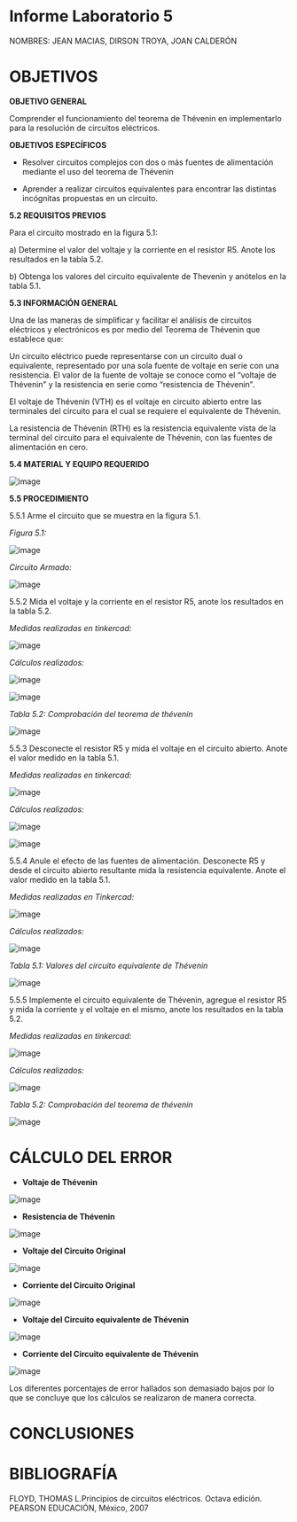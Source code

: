 # Informe Laboratorio 5

NOMBRES: JEAN MACIAS, DIRSON TROYA, JOAN CALDERÓN

# **OBJETIVOS**

**OBJETIVO GENERAL**

Comprender el funcionamiento del teorema de Thévenin en implementarlo para la resolución de circuitos eléctricos.

**OBJETIVOS ESPECÍFICOS**

* Resolver circuitos complejos con dos o más fuentes de alimentación mediante el uso del teorema de Thévenin

* Aprender a realizar circuitos equivalentes para encontrar las distintas incógnitas propuestas en un circuito.

**5.2 REQUISITOS PREVIOS**

Para el circuito mostrado en la figura 5.1:

a) Determine el valor del voltaje y la corriente en el resistor R5. Anote los resultados en la tabla 5.2.

b) Obtenga los valores del circuito equivalente de Thevenin y anótelos en la tabla 5.1.

**5.3 INFORMACIÓN GENERAL**

Una de las maneras de simplificar y facilitar el análisis de circuitos eléctricos y
electrónicos es por medio del Teorema de Thévenin que establece que:


Un circuito eléctrico puede representarse con un circuito dual o equivalente,
representado por una sola fuente de voltaje en serie con una resistencia. El valor de la
fuente de voltaje se conoce como el “voltaje de Thévenin” y la resistencia en serie como
“resistencia de Thévenin”.


El voltaje de Thévenin (VTH) es el voltaje en circuito abierto entre las terminales
del circuito para el cual se requiere el equivalente de Thévenin.


La resistencia de Thévenin (RTH) es la resistencia equivalente vista de la terminal
del circuito para el equivalente de Thévenin, con las fuentes de alimentación en cero.

**5.4 MATERIAL Y EQUIPO REQUERIDO**

![image](https://user-images.githubusercontent.com/116774235/210949907-233945bb-e6b8-4b35-ba2f-2fcb2c20f414.png)

**5.5 PROCEDIMIENTO**

5.5.1 Arme el circuito que se muestra en la figura 5.1.

*Figura 5.1:*

![image](https://user-images.githubusercontent.com/116774235/210950221-55b24199-8098-4752-a15e-95b3c81ff8f0.png)

*Circuito Armado:*

![image](https://user-images.githubusercontent.com/116774235/210950456-edd007f6-c3f0-444a-8080-fa6436ae8ece.png)

5.5.2 Mida el voltaje y la corriente en el resistor R5, anote los resultados en la tabla 5.2.

*Medidas realizadas en tinkercad:*

![image](https://user-images.githubusercontent.com/116774235/210950795-b2b7e604-a6f9-444f-8f9d-c0736db6a032.png)

*Cálculos realizados:*

![image](https://user-images.githubusercontent.com/116774235/211015616-8e8cb35b-eb11-4414-95da-baecc5af601c.png)

![image](https://user-images.githubusercontent.com/116774235/211015678-a7882514-5d2f-42ec-803c-719c5a5e1ed0.png)

*Tabla 5.2: Comprobación del teorema de thévenin*

![image](https://user-images.githubusercontent.com/116774235/211028286-9b14ce63-b5f2-4161-95c0-941af0811198.png)


5.5.3 Desconecte el resistor R5 y mida el voltaje en el circuito abierto. Anote el valor
medido en la tabla 5.1.

*Medidas realizadas en tinkercad:*

![image](https://user-images.githubusercontent.com/116774235/211019683-e380857b-1786-4e8f-8eee-2784d60d21e9.png)

*Cálculos realizados:*

![image](https://user-images.githubusercontent.com/116774235/211019948-a4c92c6f-aa3c-4833-ac3f-14d08ce26626.png)

![image](https://user-images.githubusercontent.com/116774235/211017792-9c1941ea-b0c3-4a31-a867-33e19a45442b.png)

5.5.4 Anule el efecto de las fuentes de alimentación. Desconecte R5 y desde el circuito
abierto resultante mida la resistencia equivalente. Anote el valor medido en la tabla 5.1.

*Medidas realizadas en Tinkercad:*

![image](https://user-images.githubusercontent.com/116774235/211023364-eb091d1a-6e3b-4a60-93c4-a9edf59bf440.png)

*Cálculos realizados:*

![image](https://user-images.githubusercontent.com/116774235/211018829-9993b4b9-ba14-429f-858d-8db476f158f1.png)

*Tabla 5.1: Valores del circuito equivalente de Thévenin*

![image](https://user-images.githubusercontent.com/116774235/211028660-79336ed4-ea4c-4009-bc08-b02e9cea3495.png)


5.5.5 Implemente el circuito equivalente de Thévenin, agregue el resistor R5 y mida la
corriente y el voltaje en el mismo, anote los resultados en la tabla 5.2.

*Medidas realizadas en tinkercad:*

![image](https://user-images.githubusercontent.com/116774235/211024488-cf6c7669-69d0-4368-ab78-6b43dacec263.png)

*Cálculos realizados:*

![image](https://user-images.githubusercontent.com/116774235/211026373-c4b63169-0e79-4ed4-b2aa-7f587133ce74.png)

*Tabla 5.2: Comprobación del teorema de thévenin*

![image](https://user-images.githubusercontent.com/116774235/211028286-9b14ce63-b5f2-4161-95c0-941af0811198.png)

# **CÁLCULO DEL ERROR**

* **Voltaje de Thévenin**

![image](https://user-images.githubusercontent.com/116774235/211029896-cebc2c8e-d81e-41bf-bb00-97bc42e1d2ba.png)

* **Resistencia de Thévenin**

![image](https://user-images.githubusercontent.com/116774235/211030119-ac5b897b-97c2-4d3a-a822-6967f9987e3f.png)

* **Voltaje del Circuito Original**

![image](https://user-images.githubusercontent.com/116774235/211030332-ba2ab77e-5806-4978-959b-07ea20828ff1.png)

* **Corriente del Circuito Original**

![image](https://user-images.githubusercontent.com/116774235/211030426-013fcd69-6b6b-4094-9da8-12c670752f26.png)

* **Voltaje del Circuito equivalente de Thévenin**

![image](https://user-images.githubusercontent.com/116774235/211030515-d4640fce-bce7-4c4c-8590-31ae47c3d72b.png)

* **Corriente del Circuito equivalente de Thévenin**

![image](https://user-images.githubusercontent.com/116774235/211030556-981200ab-6c56-43fe-9c79-5ecd8e433211.png)

Los diferentes porcentajes de error hallados son demasiado bajos por lo que se concluye que los cálculos se realizaron de manera correcta.

# **CONCLUSIONES**

# **BIBLIOGRAFÍA**

FLOYD, THOMAS L.Principios de circuitos eléctricos. Octava edición. PEARSON EDUCACIÓN, México, 2007
